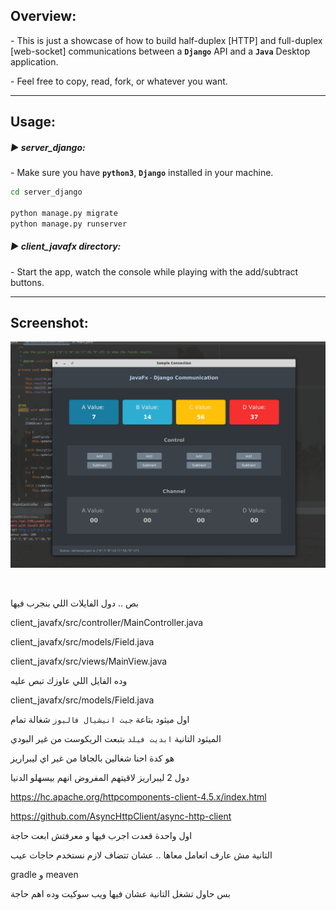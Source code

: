 ## Overview:
\- This is just a showcase of how to build half-duplex [HTTP] and full-duplex [web-socket] communications between a **`Django`** API and a **`Java`** Desktop application.

\- Feel free to copy, read, fork, or whatever you want.



---

## Usage:
##### :arrow_forward: server_django:
\- Make sure you have **`python3`**, **`Django`** installed in your machine. 

[click here]: https://docs.djangoproject.com/en/2.2/topics/install/

```bash
cd server_django

python manage.py migrate
python manage.py runserver
```

##### :arrow_forward: client_javafx directory:
\- Start the app, watch the console while playing with the add/subtract buttons.



---

## Screenshot:

![shot](./.dev/shot.png)

<br />

بص .. دول الفايلات اللي بنجرب فيها

client_javafx/src/controller/MainController.java

client_javafx/src/models/Field.java

client_javafx/src/views/MainView.java

وده الفايل اللي عاوزك تبص عليه

client_javafx/src/models/Field.java

اول ميثود بتاعة `جيت انيشيال فاليوز` شغالة تمام

الميثود التانية `ابديت فيلد` بتبعت الريكوست من غير البودي

هو كدة احنا شغالين بالجافا من غير اي ليبراريز

دول 2 ليبراريز  لاقيتهم المفروض انهم بيسهلو الدنيا

https://hc.apache.org/httpcomponents-client-4.5.x/index.html

https://github.com/AsyncHttpClient/async-http-client

اول واحدة قعدت اجرب فيها و معرفتش ابعت حاجة

التانية مش عارف اتعامل معاها .. عشان تتضاف لازم نستخدم حاجات عيب

gradle و meaven

بس حاول تشغل التانية عشان فيها ويب سوكيت وده اهم حاجة


